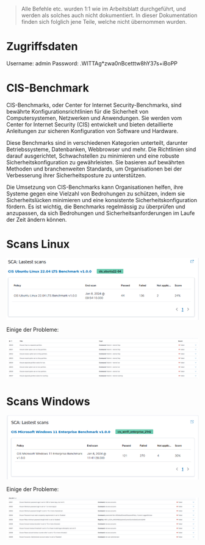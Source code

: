> Alle Befehle etc. wurden 1:1 wie im Arbeitsblatt durchgeführt, und werden als solches auch nicht dokumentiert. 
> In dieser Dokumentation finden sich folglich jene Teile, welche nicht übernommen wurden.

# Zugriffsdaten

Username: admin
Password: .WITTAg*zwa0nBcetttw8hY37s+iBoPP

# CIS-Benchmark

CIS-Benchmarks, oder Center for Internet Security-Benchmarks, sind bewährte Konfigurationsrichtlinien für die Sicherheit von Computersystemen, Netzwerken und Anwendungen. Sie werden vom Center for Internet Security (CIS) entwickelt und bieten detaillierte Anleitungen zur sicheren Konfiguration von Software und Hardware.

Diese Benchmarks sind in verschiedenen Kategorien unterteilt, darunter Betriebssysteme, Datenbanken, Webbrowser und mehr. Die Richtlinien sind darauf ausgerichtet, Schwachstellen zu minimieren und eine robuste Sicherheitskonfiguration zu gewährleisten. Sie basieren auf bewährten Methoden und branchenweiten Standards, um Organisationen bei der Verbesserung ihrer Sicherheitsposture zu unterstützen.

Die Umsetzung von CIS-Benchmarks kann Organisationen helfen, ihre Systeme gegen eine Vielzahl von Bedrohungen zu schützen, indem sie Sicherheitslücken minimieren und eine konsistente Sicherheitskonfiguration fördern. Es ist wichtig, die Benchmarks regelmässig zu überprüfen und anzupassen, da sich Bedrohungen und Sicherheitsanforderungen im Laufe der Zeit ändern können.

# Scans Linux

![Alt text](image.png)

Einige der Probleme:

![Alt text](image-3.png)

# Scans Windows

![Alt text](image-1.png)

Einige der Probleme:

![Alt text](image-2.png)

